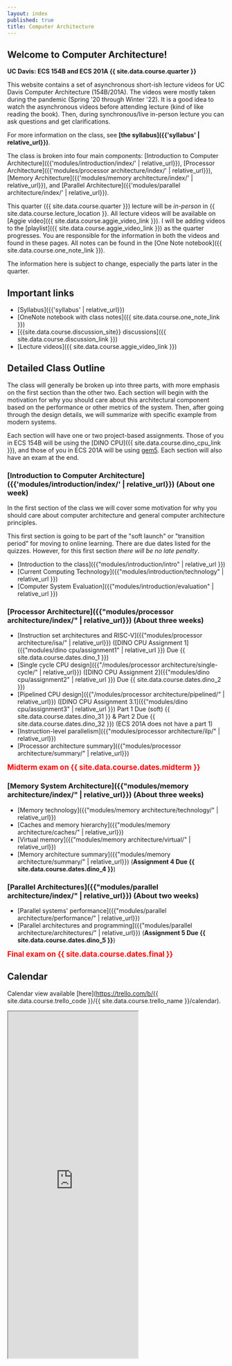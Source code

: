 ```yaml
---
layout: index
published: true
title: Computer Architecture
---
```


## Welcome to Computer Architecture!

**UC Davis: ECS 154B and ECS 201A {{ site.data.course.quarter }}**

This website contains a set of asynchronous short-ish lecture videos for UC Davis Computer Architecture (154B/201A).
The videos were mostly taken during the pandemic (Spring '20 through Winter '22).
It is a good idea to watch the asynchronous videos before attending lecture (kind of like reading the book).
Then, during synchronous/live in-person lecture you can ask questions and get clarifications.

For more information on the class, see **[the syllabus]({{'syllabus' | relative_url}})**.

The class is broken into four main components: [Introduction to Computer Architecture]({{'modules/introduction/index/' | relative_url}}), [Processor Architecture]({{'modules/processor architecture/index/' | relative_url}}), [Memory Architecture]({{'modules/memory architecture/index/' | relative_url}}), and [Parallel Architecture]({{'modules/parallel architecture/index/' | relative_url}}).

This quarter ({{ site.data.course.quarter }}) lecture will be *in-person* in {{ site.data.course.lecture_location }}.
All lecture videos will be available on [Aggie video]({{ site.data.course.aggie_video_link }}).
I will be adding videos to the [playlist]({{ site.data.course.aggie_video_link }}) as the quarter progresses.
You are responsible for the information in both the videos and found in these pages.
All notes can be found in the [One Note notebook]({{ site.data.course.one_note_link }}).

The information here is subject to change, especially the parts later in the quarter.

## Important links

* [Syllabus]({{'syllabus' | relative_url}})
* [OneNote notebook with class notes]({{ site.data.course.one_note_link }})
* [{{site.data.course.discussion_site}} discussions]({{ site.data.course.discussion_link }})
* [Lecture videos]({{ site.data.course.aggie_video_link }})

## Detailed Class Outline

The class will generally be broken up into three parts, with more emphasis on the first section than the other two.
Each section will begin with the motivation for why you should care about this architectural component based on the performance or other metrics of the system.
Then, after going through the design details, we will summarize with specific example from modern systems.

Each section will have one or two project-based assignments.
Those of you in ECS 154B will be using the [DINO CPU]({{ site.data.course.dino_cpu_link }}), and those of you in ECS 201A will be using [gem5](https://www.gem5.org).
Each section will also have an exam at the end.

### [Introduction to Computer Architecture]({{'modules/introduction/index/' | relative_url}}) (About one week)

In the first section of the class we will cover some motivation for why you should care about computer architecture and general computer architecture principles.

This first section is going to be part of the "soft launch" or "transition period" for moving to online learning.
There are due dates listed for the quizzes.
However, for this first section *there will be no late penalty*.

* [Introduction to the class]({{"modules/introduction/intro" | relative_url }})
* [Current Computing Technology]({{"modules/introduction/technology" | relative_url }})
* [Computer System Evaluation]({{"modules/introduction/evaluation" | relative_url }})

### [Processor Architecture]({{"modules/processor architecture/index/" | relative_url}}) (About three weeks)

* [Instruction set architectures and RISC-V]({{"modules/processor architecture/isa/" | relative_url}}) ([DINO CPU Assignment 1]({{"modules/dino cpu/assignment1" | relative_url }}) Due {{ site.data.course.dates.dino_1 }})
* [Single cycle CPU design]({{"/modules/processor architecture/single-cycle/" | relative_url}}) ([DINO CPU Assignment 2]({{"modules/dino cpu/assignment2" | relative_url }}) Due {{ site.data.course.dates.dino_2 }})
* [Pipelined CPU design]({{"/modules/processor architecture/pipelined/" | relative_url}}) ([DINO CPU Assignment 3.1]({{"modules/dino cpu/assignment3" | relative_url }}) Part 1 Due (soft) {{ site.data.course.dates.dino_31 }} & Part 2 Due {{ site.data.course.dates.dino_32 }}) (ECS 201A does not have a part 1)
* [Instruction-level parallelism]({{"modules/processor architecture/ilp/" | relative_url}})
* [Processor architecture summary]({{"modules/processor architecture/summary/" | relative_url}})

<span style="font-size:larger;color:red;">**Midterm exam on {{ site.data.course.dates.midterm }}**</span>

### [Memory System Architecture]({{"modules/memory architecture/index/" | relative_url}}) (About three weeks)

* [Memory technology]({{"modules/memory architecture/technology/" | relative_url}})
* [Caches and memory hierarchy]({{"modules/memory architecture/caches/" | relative_url}})
* [Virtual memory]({{"modules/memory architecture/virtual/" | relative_url}})
* [Memory architecture summary]({{"modules/memory architecture/summary/" | relative_url}}) (**Assignment 4 Due {{ site.data.course.dates.dino_4 }}**)

### [Parallel Architectures]({{"modules/parallel architecture/index/" | relative_url}}) (About two weeks)

* [Parallel systems' performance]({{"modules/parallel architecture/performance/" | relative_url}})
* [Parallel architectures and programming]({{"modules/parallel architecture/architectures/" | relative_url}}) (**Assignment 5 Due {{ site.data.course.dates.dino_5 }}**)

<span style="font-size:larger;color:red;">**Final exam on {{ site.data.course.dates.final }}**</span>

## Calendar

Calendar view available [here](https://trello.com/b/{{ site.data.course.trello_code }}/{{ site.data.course.trello_name }}/calendar).

<iframe class="trello" src="https://trello.com/b/{{ site.data.course.trello_code }}.html" height="800"></iframe>
